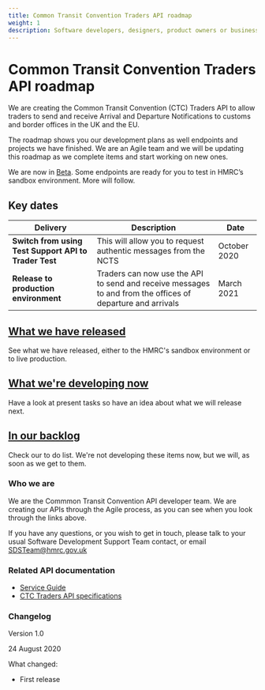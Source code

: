```yaml
---
title: Common Transit Convention Traders API roadmap
weight: 1
description: Software developers, designers, product owners or business analysts - see how you can integrate your software with Common Transit Convention Traders API.
---
```

# Common Transit Convention Traders API roadmap</H1>


We are creating the Common Transit Convention (CTC) Traders API to allow traders to send and receive Arrival and Departure Notifications to customs and border offices in the UK and the EU.  

The roadmap shows you our development plans as well endpoints and projects we have finished. We are an Agile team and we will be updating this roadmap as we complete items and start working on new ones.

We are now in [Beta](https://www.gov.uk/help/beta). Some endpoints are ready for you to test in HMRC’s sandbox environment. More will follow.



## Key dates


| **Delivery** | **Description** |**Date** |
|------|-------------|--------|
|**Switch from using Test Support API to Trader Test**| This will allow you to request authentic messages from the NCTS | October 2020 |   
|**Release to production environment**| Traders can now use the API to send and receive messages to and from the offices of departure and arrivals|March 2021|


## [What we have released](https://developer.qa.tax.service.gov.uk/roadmaps/common-transit-convention-traders-roadmap/documentation/released.html)

See what we have released, either to the HMRC's sandbox environment or to live production.


## [What we're developing now](https://developer.qa.tax.service.gov.uk/roadmaps/common-transit-convention-traders-roadmap/documentation/developing-now.html)

Have a look at present tasks so have an idea about what we will release next.

## [In our backlog](https://developer.qa.tax.service.gov.uk/roadmaps/common-transit-convention-traders-roadmap/documentation/in-our-backlog.html)

Check our to do list. We're not developing these items now, but we will, as soon as we get to them.

### Who we are

We are the Commmon Transit Convention API developer team. We are creating our APIs through the Agile process, as you can see when you look through the links above.

If you have any questions, or you wish to get in touch, please talk to your usual Software Development Support Team contact, or email SDSTeam@hmrc.gov.uk

### Related API documentation
<!--- Section owner: MTD Programme --->

  * [Service Guide](https://developer.service.hmrc.gov.uk/guides/common-transit-convention-traders-service-guide/)
  * [CTC Traders API specifications](https://developer.service.hmrc.gov.uk/api-documentation/docs/api/service/common-transit-convention-traders/1.0)

### Changelog
<!--- Section owner: MTD Programme --->

Version 1.0

24 August 2020

What changed:

* First release
